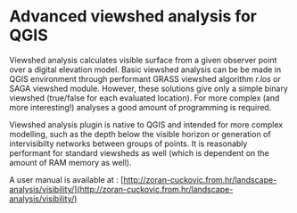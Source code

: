 Advanced viewshed analysis for QGIS
===================================

Viewshed analysis calculates visible surface from a given observer point over a digital elevation model. Basic viewshed analysis can  be be made in QGIS environment through performant GRASS viewshed algorithm *r.los* or SAGA viewshed module. However, these solutions give only a simple binary viewshed (true/false for each evaluated location). For more complex (and more interesting!) analyses a good amount of programming is required. 

Viewshed analysis plugin is native to QGIS and intended for more complex modelling, such as the depth below the visible horizon or generation of intervisibilty networks between groups of points. It is reasonably performant for standard viewsheds as well (which is dependent on the amount of RAM memory as well). 

A user manual is available at :  [http://zoran-cuckovic.from.hr/landscape-analysis/visibility/](http://zoran-cuckovic.from.hr/landscape-analysis/visibility/)
